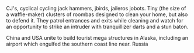 CJ's, cyclical cycling jack hammers, jbirds, jaileros jobots. Tiny (the size of a waffle-maker) clusters of roombas designed to clean your home, but also to defend it. They patrol entrances and exits while cleaning and watch for an opportunity to strike an intruder with tranquillizer darts and a stun baton.

China and USA unite to build tourist mega structures in Alaska, including an airport which engulfed the southern coast line near. Russia 